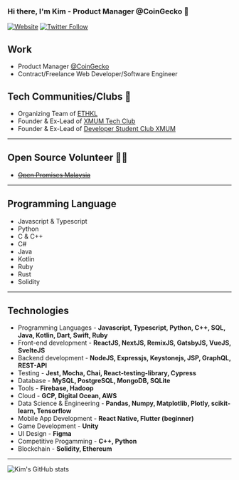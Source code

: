 ### Hi there, I'm Kim - Product Manager @CoinGecko 👋

[![Website](https://img.shields.io/website?label=sykim.me&style=for-the-badge&url=https%3A%2F%2Fcodestackr.com)](https://sykim.me/)
[![Twitter Follow](https://img.shields.io/twitter/follow/sykim_99?color=1DA1F2&logo=twitter&style=for-the-badge)](https://twitter.com/sykim_99)

## Work

- Product Manager [@CoinGecko](https://www.coingecko.com)
- Contract/Freelance Web Developer/Software Engineer



## Tech Communities/Clubs 👥

- Organizing Team of [ETHKL](https://twitter.com/ethkl1)
- Founder & Ex-Lead of [XMUM Tech Club](https://www.facebook.com/XMUM-Tech-Club-103757291446819/)
- Founder & Ex-Lead of [Developer Student Club XMUM](https://dsc.community.dev/xiamen-university-malaysia-campus/)


---

## Open Source Volunteer 🙋‍♂️

- ~~[Open Promises Malaysia](https://www.openpromises.com/)~~

---

## Programming Language

- Javascript & Typescript
- Python
- C & C++ 
- C# 
- Java
- Kotlin
- Ruby 
- Rust
- Solidity 

---

## Technologies
- Programming Languages - **Javascript, Typescript, Python, C++, SQL, Java, Kotlin, Dart, Swift, Ruby**
- Front-end development - **ReactJS, NextJS, RemixJS, GatsbyJS, VueJS, SvelteJS**
- Backend development - **NodeJS, Expressjs, Keystonejs, JSP, GraphQL, REST-API**
- Testing - **Jest, Mocha, Chai, React-testing-library, Cypress**
- Database - **MySQL, PostgreSQL, MongoDB, SQLite**
- Tools - **Firebase, Hadoop**
- Cloud - **GCP, Digital Ocean, AWS**
- Data Science & Engineering - **Pandas, Numpy, Matplotlib, Plotly, scikit-learn, Tensorflow**
- Mobile App Development - **React Native, Flutter (beginner)**
- Game Development - **Unity**
- UI Design - **Figma**
- Competitive Progamming - **C++, Python**
- Blockchain - **Solidity, Ethereum**

---

![Kim's GitHub stats](https://github-readme-stats.vercel.app/api?username=Kimsy99&show_icons=true&theme=radical)
